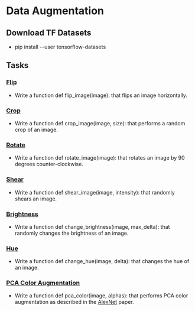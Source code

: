 # Data Augmentation

## Download TF Datasets
- pip install --user tensorflow-datasets

## Tasks

### [Flip](./0-flip.py)
- Write a function def flip_image(image): that flips an image horizontally.

### [Crop](./1-crop.py)
- Write a function def crop_image(image, size): that performs a random crop of an image.

### [Rotate](./2-rotate.py)
- Write a function def rotate_image(image): that rotates an image by 90 degrees counter-clockwise.

### [Shear](./3-shear.py)
- Write a function def shear_image(image, intensity): that randomly shears an image.

### [Brightness](./4-brightness.py)
- Write a function def change_brightness(image, max_delta): that randomly changes the brightness of an image.

### [Hue](./5-hue.py)
- Write a function def change_hue(image, delta): that changes the hue of an image.

### [PCA Color Augmentation](./100-pca.py)
- Write a function def pca_color(image, alphas): that performs PCA color augmentation as described in the [AlexNet](https://intranet.hbtn.io/rltoken/zEzc_8giX0XkuUTiQsnqXA) paper.
